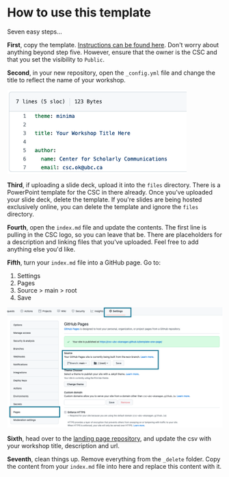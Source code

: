 # How to use this template

Seven easy steps...

**First**, copy the template. [Instructions can be found here](https://docs.github.com/en/repositories/creating-and-managing-repositories/creating-a-repository-from-a-template). Don't worry about anything beyond step five. However, ensure that the owner is the CSC and that you set the visibility to `Public`.

**Second**, in your new repository, open the `_config.yml` file and change the title to reflect the name of your workshop.

![](_delete/config-update.png)

**Third**, if uploading a slide deck, upload it into the `files` directory. There is a PowerPoint template for the CSC in there already. Once you've uploaded your slide deck, delete the template. If you're slides are being hosted exclusively online, you can delete the template and ignore the `files` directory.

**Fourth**, open the `index.md` file and update the contents. The first line is pulling in the CSC logo, so you can leave that be. There are placeholders for a description and linking files that you've uploaded. Feel free to add anything else you'd like.

**Fifth**, turn your `index.md` file into a GitHub page. Go to:
  1. Settings
  2. Pages
  3. Source > main > root
  4. Save

![](_delete/pages.png)

**Sixth**, head over to the [landing page repository](https://github.com/csc-ubc-okanagan/csc-ubc-okanagan.github.io), and update the csv with your workshop title, description and url.

**Seventh**, clean things up. Remove everything from the `_delete` folder. Copy the content from your `index.md` file into here and replace this content with it.
